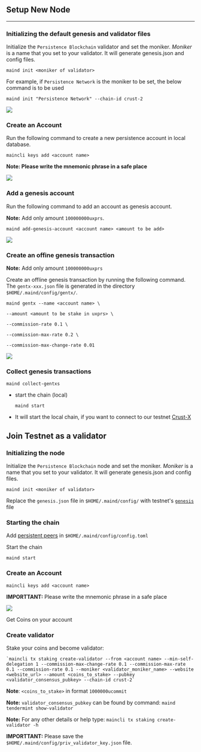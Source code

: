 
## Setup New Node
---


### Initializing the default genesis and validator files

Initialize the `Persistence Blockchain` validator and set the moniker. *Moniker* is a name that you set to your validator. It will generate genesis.json and config files.

`maind init <moniker of validator>`

For example, if `Persistence Network` is the moniker to be set, the below command is to be used

`maind init "Persistence Network" --chain-id crust-2`

![](https://i.imgur.com/6tDy4pX.png)

### Create an Account

Run the following command to create a new persistence account in local database.

`maincli keys add <account name>`

**Note: Please write the mnemonic phrase in a safe place**

![](https://i.imgur.com/EyRJERQ.png)


### Add a genesis account

Run the following command to add an account as genesis account.

**Note:** Add only amount `100000000uxprs`.

`maind add-genesis-account <account name> <amount to be add>`

![](https://i.imgur.com/NR53QaL.png)


### Create an offine genesis transaction

**Note:** Add only amount `100000000uxprs`

Create an offline genesis transaction by running the following command. The `gentx-xxx.json` file is generated in the directory `$HOME/.maind/config/gentx/`.

`maind gentx --name <account name> \`

`--amount <amount to be stake in uxprs> \`

`--commission-rate 0.1 \`

`--commission-max-rate 0.2 \`

`--commission-max-change-rate 0.01`

![](https://i.imgur.com/PulnFgW.png)

### Collect genesis transactions

`maind collect-gentxs`

- start the chain (local)

    `maind start`

- It will start the local chain, if you want to connect to our testnet [Crust-X](https://github.com/persistenceOne/genesisTransactions/tree/master/crust-2)


## Join Testnet as a validator 

### Initializing the node

Initialize the `Persistence Blockchain` node and set the moniker. *Moniker* is a name that you set to your validator. It will generate genesis.json and config files.

`maind init <moniker of validator>`

Replace the `genesis.json` file in `$HOME/.maind/config/` with testnet's [`genesis`](https://github.com/persistenceOne/genesisTransactions/blob/master/crust-2/final_genesis.json) file

### Starting the chain

Add [persistent peers](https://github.com/persistenceOne/genesisTransactions/blob/master/crust-2/final_peers.json) in `$HOME/.maind/config/config.toml`

Start the chain

`maind start`

### Create an Account

`maincli keys add <account name>`

**IMPORTTANT:** Please write the mnemonic phrase in a safe place

![](https://i.imgur.com/EyRJERQ.png)

Get Coins on your account

### Create validator

Stake your coins and become validator:
    
    `maincli tx staking create-validator --from <account name> --min-self-delegation 1 --commission-max-change-rate 0.1 --commission-max-rate 0.1 --commission-rate 0.1 --moniker <validator_moniker_name> --website <website_url> --amount <coins_to_stake> --pubkey <validator_consensus_pubkey> --chain-id crust-2`
    
 **Note**: `<coins_to_stake>` in format `1000000ucommit`
    
 **Note:** `validator_consensus_pubkey` can be found by command: `maind tendermint show-validator`
 
 **Note:** For any other details or help type: `maincli tx staking create-validator -h`
 
 **IMPORTTANT:** Please save the `$HOME/.maind/config/priv_validator_key.json` file.
 
 
        
